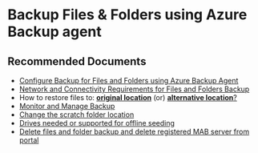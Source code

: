<properties
	pageTitle="Files and folder backup How-to and general questions"
	description="Files and folder backup How-to and general questions"
	service="microsoft.recoveryservices"
	resource="vaults"
	authors="srinathv"
	ms.author="srinathvasireddy"
	displayOrder=""
	selfHelpType="generic"
	supportTopicIds="32612995"
	resourceTags=""
	productPesIds="15207"
	cloudEnvironments="public"
	articleId="2cca467c-ba08-41e2-a736-bad2fab878e9"
/>
# Backup Files & Folders using Azure Backup agent

## **Recommended Documents**

- [Configure Backup for Files and Folders using Azure Backup Agent](https://aka.ms/AB-AA4dwtm)<br>
- [Network and Connectivity Requirements for Files and Folders Backup](https://aka.ms/AB-AA4dp51)<br>
- How to restore files to: [**original location**](https://aka.ms/AB-AA4dwtj) (or) [**alternative location**?](https://aka.ms/AA4f1qz)<br>
- [Monitor and Manage Backup](https://aka.ms/AB-AA4dwtn)<br>
- [Change the scratch folder location](https://aka.ms/AB-AA4dp54)<br>
- [Drives needed or supported for offline seeding](https://aka.ms/AB-AA4dp4z)<br>
- [Delete files and folder backup and delete registered MAB server from portal](https://aka.ms/AB-AA4dwtp)<br>
